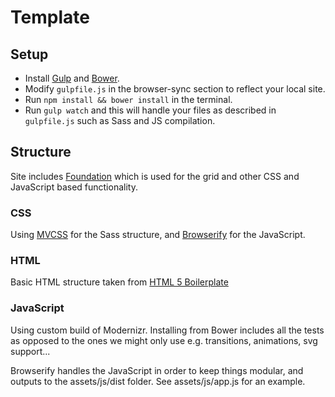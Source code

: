 # Template

## Setup
* Install [Gulp](http://gulpjs.com/) and [Bower](http://bower.io/).
* Modify `gulpfile.js` in the browser-sync section to reflect your local site.
* Run `npm install && bower install` in the terminal.
* Run `gulp watch` and this will handle your files as described in `gulpfile.js` such as Sass and JS compilation.

## Structure

Site includes [Foundation](http://foundation.zurb.com/) which is used for the grid and other CSS and JavaScript based functionality.

### CSS
Using [MVCSS](http://mvcss.github.io/) for the Sass structure, and [Browserify](http://browserify.org/) for the JavaScript.

### HTML
Basic HTML structure taken from [HTML 5 Boilerplate](https://github.com/h5bp/html5-boilerplate)

### JavaScript
Using custom build of Modernizr. Installing from Bower includes all the tests as opposed to the ones we might only use e.g. transitions, animations, svg support...

Browserify handles the JavaScript in order to keep things modular, and outputs to the assets/js/dist folder. See assets/js/app.js for an example.